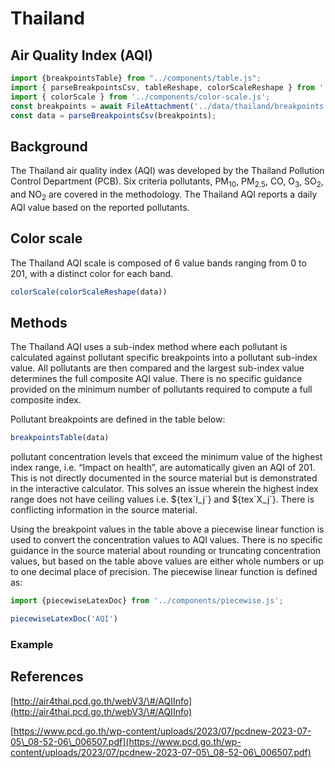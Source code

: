 
# Thailand

## Air Quality Index (AQI)

```js
import {breakpointsTable} from "../components/table.js";
import { parseBreakpointsCsv, tableReshape, colorScaleReshape } from '../utils/utils.js';
import { colorScale } from '../components/color-scale.js';
const breakpoints = await FileAttachment('../data/thailand/breakpoints.csv').text();
const data = parseBreakpointsCsv(breakpoints);
```

## Background

The Thailand air quality index (AQI) was developed by the Thailand Pollution Control Department (PCB). Six criteria pollutants, PM<sub>10</sub>, PM<sub>2.5</sub>, CO, O<sub>3</sub>, SO<sub>2</sub>, and NO<sub>2</sub> are covered in the methodology. The Thailand AQI reports a daily AQI value based on the reported pollutants.

## Color scale

The Thailand AQI scale is composed of 6 value bands ranging from 0 to 201, with a distinct color for each band.

```js
colorScale(colorScaleReshape(data))
```

## Methods

The Thailand AQI uses a sub-index method where each pollutant is calculated against pollutant specific breakpoints into a pollutant sub-index value. All pollutants are then compared and the largest sub-index value determines the full composite AQI value. There is no specific guidance provided on the minimum number of pollutants required to compute a full composite index.

Pollutant breakpoints are defined in the table below:

```js
breakpointsTable(data)
```

<div class="note">  
pollutant concentration levels that exceed the minimum value of the highest index range, i.e. “Impact on health”, are automatically given an AQI of 201. This is not directly documented in the source material but is demonstrated in the interactive calculator. This solves an issue wherein the highest index range does not have ceiling values i.e. ${tex`I_j`} and ${tex`X_j`}. There is conflicting information in the source material.  
</div>

Using the breakpoint values in the table above a piecewise linear function is used to convert the concentration values to AQI values. There is no specific guidance in the source material about rounding or truncating concentration values, but based on the table above values are either whole numbers or up to one decimal place of precision. The piecewise linear function is defined as:

```js
import {piecewiseLatexDoc} from '../components/piecewise.js';
```

```js
piecewiseLatexDoc('AQI')

```

### Example

## References

[http://air4thai.pcd.go.th/webV3/\#/AQIInfo](http://air4thai.pcd.go.th/webV3/\#/AQIInfo)

[https://www.pcd.go.th/wp-content/uploads/2023/07/pcdnew-2023-07-05\_08-52-06\_006507.pdf](https://www.pcd.go.th/wp-content/uploads/2023/07/pcdnew-2023-07-05\_08-52-06\_006507.pdf)
